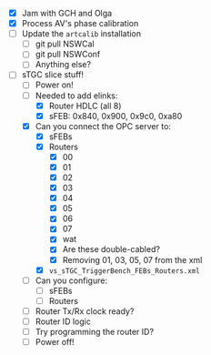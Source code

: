 - [x] Jam with GCH and Olga
- [x] Process AV's phase calibration
- [ ] Update the `artcalib` installation
  - [ ] git pull NSWCal
  - [ ] git pull NSWConf
  - [ ] Anything else?
- [ ] sTGC slice stuff!
  - [ ] Power on!
  - [ ] Needed to add elinks:
    - [x] Router HDLC (all 8)
    - [x] sFEB: 0x840, 0x900, 0x9c0, 0xa80
  - [x] Can you connect the OPC server to:
    - [x] sFEBs
    - [x] Routers
      - [x] 00
      - [x] 01
      - [x] 02
      - [x] 03
      - [x] 04
      - [x] 05
      - [x] 06
      - [x] 07
      - [x] wat
      - [x] Are these double-cabled?
      - [x] Removing 01, 03, 05, 07 from the xml
    - [x] `vs_sTGC_TriggerBench_FEBs_Routers.xml`
  - [ ] Can you configure:
    - [ ] sFEBs
    - [ ] Routers
  - [ ] Router Tx/Rx clock ready?
  - [ ] Router ID logic
  - [ ] Try programming the router ID?
  - [ ] Power off!  
